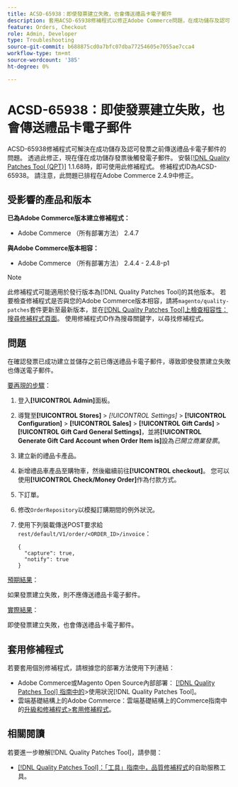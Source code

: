 ```yaml
---
title: ACSD-65938：即使發票建立失敗，也會傳送禮品卡電子郵件
description: 套用ACSD-65938修補程式以修正Adobe Commerce問題，在成功儲存及認可發票之前傳送禮品卡電子郵件，確保在正確儲存發票之後觸發電子郵件。
feature: Orders, Checkout
role: Admin, Developer
type: Troubleshooting
source-git-commit: b688875cd0a7bfc07dba77254605e7055ae7cca4
workflow-type: tm+mt
source-wordcount: '385'
ht-degree: 0%

---
```



# ACSD-65938：即使發票建立失敗，也會傳送禮品卡電子郵件

ACSD-65938修補程式可解決在成功儲存及認可發票之前傳送禮品卡電子郵件的問題。 透過此修正，現在僅在成功儲存發票後觸發電子郵件。 安裝[[!DNL Quality Patches Tool (QPT)]](/help/tools/quality-patches-tool/quality-patches-tool-to-self-serve-quality-patches.md) 1.1.68時，即可使用此修補程式。 修補程式ID為ACSD-65938。 請注意，此問題已排程在Adobe Commerce 2.4.9中修正。

## 受影響的產品和版本

**已為Adobe Commerce版本建立修補程式：**

* Adobe Commerce （所有部署方法） 2.4.7

**與Adobe Commerce版本相容：**

* Adobe Commerce （所有部署方法） 2.4.4 - 2.4.8-p1

>[!NOTE]
>
>此修補程式可能適用於發行版本為[!DNL Quality Patches Tool]的其他版本。 若要檢查修補程式是否與您的Adobe Commerce版本相容，請將`magento/quality-patches`套件更新至最新版本，並在[[!DNL Quality Patches Tool]上檢查相容性：搜尋修補程式頁面](https://experienceleague.adobe.com/tools/commerce-quality-patches/index.html?lang=zh-Hant)。 使用修補程式ID作為搜尋關鍵字，以尋找修補程式。

## 問題

在確認發票已成功建立並儲存之前已傳送禮品卡電子郵件，導致即使發票建立失敗也傳送電子郵件。

<u>要再現的步驟</u>：

1. 登入&#x200B;**[!UICONTROL Admin]**&#x200B;面板。
2. 導覽至&#x200B;**[!UICONTROL Stores]** > *[!UICONTROL Settings]* > **[!UICONTROL Configuration]** > **[!UICONTROL Sales]** > **[!UICONTROL Gift Cards]** > **[!UICONTROL Gift Card General Settings]**，並將&#x200B;**[!UICONTROL Generate Gift Card Account when Order Item is]**&#x200B;設為&#x200B;*已開立商業發票*。
3. 建立新的禮品卡產品。
4. 新增禮品車產品至購物車，然後繼續前往&#x200B;**[!UICONTROL checkout]**。 您可以使用&#x200B;**[!UICONTROL Check/Money Order]**&#x200B;作為付款方式。
5. 下訂單。
6. 修改`OrderRepository`以模擬訂購期間的例外狀況。
7. 使用下列裝載傳送POST要求給`rest/default/V1/order/<ORDER_ID>/invoice`：

   ```
   {
     "capture": true,
     "notify": true
   }
   ```


<u>預期結果</u>：

如果發票建立失敗，則不應傳送禮品卡電子郵件。

<u>實際結果</u>：

即使發票建立失敗，也會傳送禮品卡電子郵件。

## 套用修補程式

若要套用個別修補程式，請根據您的部署方法使用下列連結：

* Adobe Commerce或Magento Open Source內部部署： [[!DNL Quality Patches Tool] 指南中的](/help/tools/quality-patches-tool/usage.md)>使用狀況[!DNL Quality Patches Tool]。
* 雲端基礎結構上的Adobe Commerce：雲端基礎結構上的Commerce指南中的[升級和修補程式>套用修補程式](https://experienceleague.adobe.com/docs/commerce-cloud-service/user-guide/develop/upgrade/apply-patches.html?lang=zh-Hant)。

## 相關閱讀

若要進一步瞭解[!DNL Quality Patches Tool]，請參閱：

* [[!DNL Quality Patches Tool]：「工具」指南中，品質修補程式](/help/tools/quality-patches-tool/quality-patches-tool-to-self-serve-quality-patches.md)的自助服務工具。
